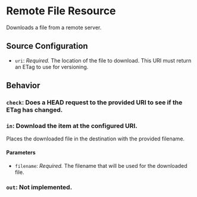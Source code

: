 # Remote File Resource

Downloads a file from a remote server.

## Source Configuration

* `uri`: *Required.* The location of the file to download. This URI must return an ETag to use for versioning.

## Behavior

### `check`: Does a HEAD request to the provided URI to see if the ETag has changed.

### `in`: Download the item at the configured URI.

Places the downloaded file in the destination with the provided filename.

#### Parameters

* `filename`: *Required.* The filename that will be used for the downloaded file.

### `out`: Not implemented.
